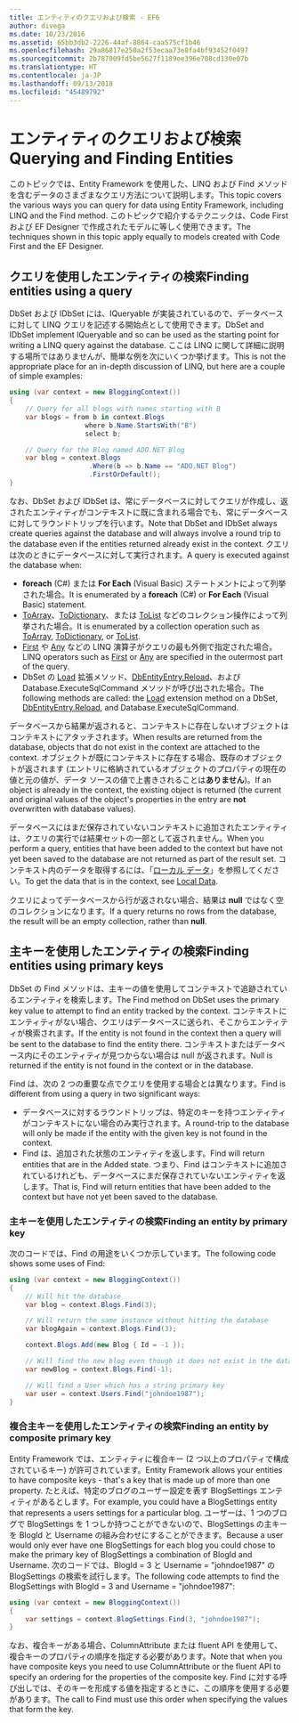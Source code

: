```yaml
---
title: エンティティのクエリおよび検索 - EF6
author: divega
ms.date: 10/23/2016
ms.assetid: 65bb3db2-2226-44af-8864-caa575cf1b46
ms.openlocfilehash: 29a86817e250a2f53ecaa73e8fa4bf93452f0497
ms.sourcegitcommit: 2b787009fd5be5627f1189ee396e708cd130e07b
ms.translationtype: HT
ms.contentlocale: ja-JP
ms.lasthandoff: 09/13/2018
ms.locfileid: "45489792"
---
```

# <a name="querying-and-finding-entities"></a><span data-ttu-id="59a48-102">エンティティのクエリおよび検索</span><span class="sxs-lookup"><span data-stu-id="59a48-102">Querying and Finding Entities</span></span>
<span data-ttu-id="59a48-103">このトピックでは、Entity Framework を使用した、LINQ および Find メソッドを含むデータのさまざまなクエリ方法について説明します。</span><span class="sxs-lookup"><span data-stu-id="59a48-103">This topic covers the various ways you can query for data using Entity Framework, including LINQ and the Find method.</span></span> <span data-ttu-id="59a48-104">このトピックで紹介するテクニックは、Code First および EF Designer で作成されたモデルに等しく使用できます。</span><span class="sxs-lookup"><span data-stu-id="59a48-104">The techniques shown in this topic apply equally to models created with Code First and the EF Designer.</span></span>  

## <a name="finding-entities-using-a-query"></a><span data-ttu-id="59a48-105">クエリを使用したエンティティの検索</span><span class="sxs-lookup"><span data-stu-id="59a48-105">Finding entities using a query</span></span>  

<span data-ttu-id="59a48-106">DbSet および IDbSet には、IQueryable が実装されているので、データベースに対して LINQ クエリを記述する開始点として使用できます。</span><span class="sxs-lookup"><span data-stu-id="59a48-106">DbSet and IDbSet implement IQueryable and so can be used as the starting point for writing a LINQ query against the database.</span></span> <span data-ttu-id="59a48-107">ここは LINQ に関して詳細に説明する場所ではありませんが、簡単な例を次にいくつか挙げます。</span><span class="sxs-lookup"><span data-stu-id="59a48-107">This is not the appropriate place for an in-depth discussion of LINQ, but here are a couple of simple examples:</span></span>  

``` csharp
using (var context = new BloggingContext())
{
    // Query for all blogs with names starting with B
    var blogs = from b in context.Blogs
                   where b.Name.StartsWith("B")
                   select b;

    // Query for the Blog named ADO.NET Blog
    var blog = context.Blogs
                    .Where(b => b.Name == "ADO.NET Blog")
                    .FirstOrDefault();
}
```  

<span data-ttu-id="59a48-108">なお、DbSet および IDbSet は、常にデータベースに対してクエリが作成し、返されたエンティティがコンテキストに既に含まれる場合でも、常にデータベースに対してラウンドトリップを行います。</span><span class="sxs-lookup"><span data-stu-id="59a48-108">Note that DbSet and IDbSet always create queries against the database and will always involve a round trip to the database even if the entities returned already exist in the context.</span></span> <span data-ttu-id="59a48-109">クエリは次のときにデータベースに対して実行されます。</span><span class="sxs-lookup"><span data-stu-id="59a48-109">A query is executed against the database when:</span></span>  

- <span data-ttu-id="59a48-110">**foreach** (C#) または **For Each** (Visual Basic) ステートメントによって列挙された場合。</span><span class="sxs-lookup"><span data-stu-id="59a48-110">It is enumerated by a **foreach** (C#) or **For Each** (Visual Basic) statement.</span></span>  
- <span data-ttu-id="59a48-111">[ToArray](https://msdn.microsoft.com/library/bb298736)、[ToDictionary](https://msdn.microsoft.com/library/system.linq.enumerable.todictionary)、または [ToList](https://msdn.microsoft.com/library/bb342261) などのコレクション操作によって列挙された場合。</span><span class="sxs-lookup"><span data-stu-id="59a48-111">It is enumerated by a collection operation such as [ToArray](https://msdn.microsoft.com/library/bb298736), [ToDictionary](https://msdn.microsoft.com/library/system.linq.enumerable.todictionary), or [ToList](https://msdn.microsoft.com/library/bb342261).</span></span>  
- <span data-ttu-id="59a48-112">[First](https://msdn.microsoft.com/library/bb291976) や [Any](https://msdn.microsoft.com/library/bb337697) などの LINQ 演算子がクエリの最も外側で指定された場合。</span><span class="sxs-lookup"><span data-stu-id="59a48-112">LINQ operators such as [First](https://msdn.microsoft.com/library/bb291976) or [Any](https://msdn.microsoft.com/library/bb337697) are specified in the outermost part of the query.</span></span>  
- <span data-ttu-id="59a48-113">DbSet の [Load](https://msdn.microsoft.com/library/system.data.entity.dbextensions.load) 拡張メソッド、[DbEntityEntry.Reload](https://msdn.microsoft.com/library/system.data.entity.infrastructure.dbentityentry.reload.aspx)、および Database.ExecuteSqlCommand メソッドが呼び出された場合。</span><span class="sxs-lookup"><span data-stu-id="59a48-113">The following methods are called: the [Load](https://msdn.microsoft.com/library/system.data.entity.dbextensions.load) extension method on a DbSet, [DbEntityEntry.Reload](https://msdn.microsoft.com/library/system.data.entity.infrastructure.dbentityentry.reload.aspx), and Database.ExecuteSqlCommand.</span></span>  

<span data-ttu-id="59a48-114">データベースから結果が返されると、コンテキストに存在しないオブジェクトはコンテキストにアタッチされます。</span><span class="sxs-lookup"><span data-stu-id="59a48-114">When results are returned from the database, objects that do not exist in the context are attached to the context.</span></span> <span data-ttu-id="59a48-115">オブジェクトが既にコンテキストに存在する場合、既存のオブジェクトが返されます (エントリに格納されているオブジェクトのプロパティの現在の値と元の値が、データ ソースの値で上書きされることは**ありません**)。</span><span class="sxs-lookup"><span data-stu-id="59a48-115">If an object is already in the context, the existing object is returned (the current and original values of the object's properties in the entry are **not** overwritten with database values).</span></span>  

<span data-ttu-id="59a48-116">データベースにはまだ保存されていないコンテキストに追加されたエンティティは、クエリの実行では結果セットの一部として返されません。</span><span class="sxs-lookup"><span data-stu-id="59a48-116">When you perform a query, entities that have been added to the context but have not yet been saved to the database are not returned as part of the result set.</span></span> <span data-ttu-id="59a48-117">コンテキスト内のデータを取得するには、「[ローカル データ](~/ef6/querying/local-data.md)」を参照してください。</span><span class="sxs-lookup"><span data-stu-id="59a48-117">To get the data that is in the context, see [Local Data](~/ef6/querying/local-data.md).</span></span>  

<span data-ttu-id="59a48-118">クエリによってデータベースから行が返されない場合、結果は **null** ではなく空のコレクションになります。</span><span class="sxs-lookup"><span data-stu-id="59a48-118">If a query returns no rows from the database, the result will be an empty collection, rather than **null**.</span></span>  

## <a name="finding-entities-using-primary-keys"></a><span data-ttu-id="59a48-119">主キーを使用したエンティティの検索</span><span class="sxs-lookup"><span data-stu-id="59a48-119">Finding entities using primary keys</span></span>  

<span data-ttu-id="59a48-120">DbSet の Find メソッドは、主キーの値を使用してコンテキストで追跡されているエンティティを検索します。</span><span class="sxs-lookup"><span data-stu-id="59a48-120">The Find method on DbSet uses the primary key value to attempt to find an entity tracked by the context.</span></span> <span data-ttu-id="59a48-121">コンテキストにエンティティがない場合、クエリはデータベースに送られ、そこからエンティティが検索されます。</span><span class="sxs-lookup"><span data-stu-id="59a48-121">If the entity is not found in the context then a query will be sent to the database to find the entity there.</span></span> <span data-ttu-id="59a48-122">コンテキストまたはデータベース内にそのエンティティが見つからない場合は null が返されます。</span><span class="sxs-lookup"><span data-stu-id="59a48-122">Null is returned if the entity is not found in the context or in the database.</span></span>  

<span data-ttu-id="59a48-123">Find は、次の 2 つの重要な点でクエリを使用する場合とは異なります。</span><span class="sxs-lookup"><span data-stu-id="59a48-123">Find is different from using a query in two significant ways:</span></span>  

- <span data-ttu-id="59a48-124">データベースに対するラウンドトリップは、特定のキーを持つエンティティがコンテキストにない場合のみ実行されます。</span><span class="sxs-lookup"><span data-stu-id="59a48-124">A round-trip to the database will only be made if the entity with the given key is not found in the context.</span></span>  
- <span data-ttu-id="59a48-125">Find は、追加された状態のエンティティを返します。</span><span class="sxs-lookup"><span data-stu-id="59a48-125">Find will return entities that are in the Added state.</span></span> <span data-ttu-id="59a48-126">つまり、Find はコンテキストに追加されているけれども、データベースにまだ保存されていないエンティティを返します。</span><span class="sxs-lookup"><span data-stu-id="59a48-126">That is, Find will return entities that have been added to the context but have not yet been saved to the database.</span></span>  
### <a name="finding-an-entity-by-primary-key"></a><span data-ttu-id="59a48-127">主キーを使用したエンティティの検索</span><span class="sxs-lookup"><span data-stu-id="59a48-127">Finding an entity by primary key</span></span>  

<span data-ttu-id="59a48-128">次のコードでは、Find の用途をいくつか示しています。</span><span class="sxs-lookup"><span data-stu-id="59a48-128">The following code shows some uses of Find:</span></span>  

``` csharp
using (var context = new BloggingContext())
{
    // Will hit the database
    var blog = context.Blogs.Find(3);

    // Will return the same instance without hitting the database
    var blogAgain = context.Blogs.Find(3);

    context.Blogs.Add(new Blog { Id = -1 });

    // Will find the new blog even though it does not exist in the database
    var newBlog = context.Blogs.Find(-1);

    // Will find a User which has a string primary key
    var user = context.Users.Find("johndoe1987");
}
```  

### <a name="finding-an-entity-by-composite-primary-key"></a><span data-ttu-id="59a48-129">複合主キーを使用したエンティティの検索</span><span class="sxs-lookup"><span data-stu-id="59a48-129">Finding an entity by composite primary key</span></span>  

<span data-ttu-id="59a48-130">Entity Framework では、エンティティに複合キー (2 つ以上のプロパティで構成されているキー) が許可されています。</span><span class="sxs-lookup"><span data-stu-id="59a48-130">Entity Framework allows your entities to have composite keys - that's a key that is made up of more than one property.</span></span> <span data-ttu-id="59a48-131">たとえば、特定のブログのユーザー設定を表す BlogSettings エンティティがあるとします。</span><span class="sxs-lookup"><span data-stu-id="59a48-131">For example, you could have a BlogSettings entity that represents a users settings for a particular blog.</span></span> <span data-ttu-id="59a48-132">ユーザーは、1 つのブログで BlogSettings を 1 つしか持つことができないので、BlogSettings の主キーを BlogId と Username の組み合わせにすることができます。</span><span class="sxs-lookup"><span data-stu-id="59a48-132">Because a user would only ever have one BlogSettings for each blog you could chose to make the primary key of BlogSettings a combination of BlogId and Username.</span></span> <span data-ttu-id="59a48-133">次のコードでは、BlogId = 3 と Username = "johndoe1987" の BlogSettings の検索を試行します。</span><span class="sxs-lookup"><span data-stu-id="59a48-133">The following code attempts to find the BlogSettings with BlogId = 3 and Username = "johndoe1987":</span></span>  

``` csharp  
using (var context = new BloggingContext())
{
    var settings = context.BlogSettings.Find(3, "johndoe1987");
}
```  

<span data-ttu-id="59a48-134">なお、複合キーがある場合、ColumnAttribute または fluent API を使用して、複合キーのプロパティの順序を指定する必要があります。</span><span class="sxs-lookup"><span data-stu-id="59a48-134">Note that when you have composite keys you need to use ColumnAttribute or the fluent API to specify an ordering for the properties of the composite key.</span></span> <span data-ttu-id="59a48-135">Find に対する呼び出しでは、そのキーを形成する値を指定するときに、この順序を使用する必要があります。</span><span class="sxs-lookup"><span data-stu-id="59a48-135">The call to Find must use this order when specifying the values that form the key.</span></span>  
